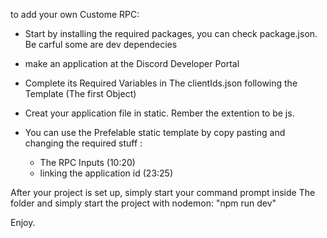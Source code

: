 to add your own Custome RPC:

- Start by installing the required packages, you can check package.json. Be carful some are dev dependecies 
-  make an application at the Discord Developer Portal
- Complete its Required Variables in The clientIds.json following the Template (The first Object)
- Creat your application file in static. Rember the extention to be js.
- You can use the Prefelable static template by copy pasting and changing the required stuff :

    - The RPC Inputs (10:20)
    - linking the application id (23:25)

After your project is set up, simply start your command prompt inside The folder and simply start the project with nodemon: "npm run dev"

Enjoy.
